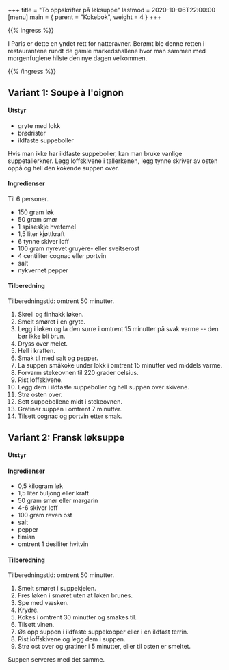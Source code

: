 +++
title = "To oppskrifter på løksuppe"
lastmod = 2020-10-06T22:00:00
[menu]
main = { parent = "Kokebok", weight = 4 }
+++

<!-- markdownlint-disable MD001 MD024 -->

{{% ingress %}}

I Paris er dette en yndet rett for natteravner. Berømt ble denne retten i restaurantene
rundt de gamle markedshallene hvor man sammen med morgenfuglene hilste den nye dagen velkommen.

{{% /ingress %}}

## Variant 1: Soupe à l'oignon

#### Utstyr

- gryte med lokk
- brødrister
- ildfaste suppeboller

Hvis man ikke har ildfaste suppeboller, kan man bruke vanlige suppetallerkner. Legg
loffskivene i tallerkenen, legg tynne skriver av osten oppå og hell den kokende suppen over.

#### Ingredienser

Til 6 personer.

- 150 gram løk
- 50 gram smør
- 1 spiseskje hvetemel
- 1,5 liter kjøttkraft
- 6 tynne skiver loff
- 100 gram nyrevet gruyère- eller sveitserost
- 4 centiliter cognac eller portvin
- salt
- nykvernet pepper

#### Tilberedning

Tilberedningstid: omtrent 50 minutter.

1. Skrell og finhakk løken.
2. Smelt smøret i en gryte.
3. Legg i løken og la den surre i omtrent 15 minutter på svak varme -- den bør ikke bli brun.
4. Dryss over melet.
5. Hell i kraften.
6. Smak til med salt og pepper.
7. La suppen småkoke under lokk i omtrent 15 minutter ved middels varme.
8. Forvarm stekeovnen til 220 grader celsius.
9. Rist loffskivene.
10. Legg dem i ildfaste suppeboller og hell suppen over skivene.
11. Strø osten over.
12. Sett suppebollene midt i stekeovnen.
13. Gratiner suppen i omtrent 7 minutter.
14. Tilsett cognac og portvin etter smak.

## Variant 2: Fransk løksuppe

#### Utstyr

#### Ingredienser

- 0,5 kilogram løk
- 1,5 liter buljong eller kraft
- 50 gram smør eller margarin
- 4-6 skiver loff
- 100 gram reven ost
- salt
- pepper
- timian
- omtrent 1 desiliter hvitvin

#### Tilberedning

Tilberedningstid: omtrent 50 minutter.

1. Smelt smøret i suppekjelen.
2. Fres løken i smøret uten at løken brunes.
3. Spe med væsken.
4. Krydre.
5. Kokes i omtrent 30 minutter og smakes til.
6. Tilsett vinen.
7. Øs opp suppen i ildfaste suppekopper eller i en ildfast terrin.
8. Rist loffskivene og legg dem i suppen.
9. Strø ost over og gratiner i 5 minutter, eller til osten er smeltet.

Suppen serveres med det samme.
